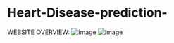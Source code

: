 # Heart-Disease-prediction-






WEBSITE OVERVIEW:
![image](https://user-images.githubusercontent.com/80022378/220193429-088cf588-ab6c-4762-b8a5-199c360df107.png)
![image](https://user-images.githubusercontent.com/80022378/220193311-59ef775c-1494-4972-85a8-f2b0c85b8288.png)
